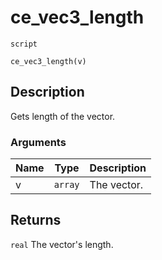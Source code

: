# ce_vec3_length
`script`
```gml
ce_vec3_length(v)
```

## Description
Gets length of the vector.

### Arguments
| Name | Type | Description |
| ---- | ---- | ----------- |
| v | `array` | The vector. |

## Returns
`real` The vector's length.